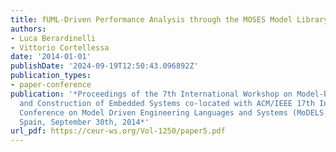```yaml
---
title: fUML-Driven Performance Analysis through the MOSES Model Library
authors:
- Luca Berardinelli
- Vittorio Cortellessa
date: '2014-01-01'
publishDate: '2024-09-19T12:50:43.096892Z'
publication_types:
- paper-conference
publication: '*Proceedings of the 7th International Workshop on Model-based Architecting
  and Construction of Embedded Systems co-located with ACM/IEEE 17th International
  Conference on Model Driven Engineering Languages and Systems (MoDELS 2014), Valencia,
  Spain, September 30th, 2014*'
url_pdf: https://ceur-ws.org/Vol-1250/paper5.pdf
---
```

